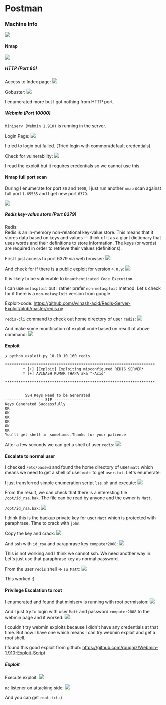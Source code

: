 # Postman

### Machine Info
![](screenshots/machine_info.png)

#### Nmap
![](screenshots/nmap.png)


##### HTTP (Port 80)

Access to Index page:
![](screenshots/index.png)

Gobuster:
![](screenshots/gobuster.png)

I enumerated more but I got nothing from HTTP port.


##### Webmin (Port 10000)

`Miniserv (Webmin 1.910)` is running in the server.

Login Page:
![](screenshots/login.png)

I tried to login but failed. (Tried login with common/default credentials).

Check for vulnerability:
![](screenshots/webmin_vuln.png)

I read the exploit but it requires credentials so we cannot use this.


#### Nmap full port scan
During I enumerate for port `80` and `1000`, I just run another `nmap` scan against full port `1-65535` and I get new port `6379`.

![](screenshots/nmap_full.png)



##### Redis key-value store (Port 6379)

Redis: </br>
Redis is an in-memory non-relational key-value store. This means that it stores data based on keys and values — think of it as a giant dictionary that uses words and their definitions to store information. The keys (or words) are required in order to retrieve their values (definitions).

First I just access to port 6379 via web browser:
![](screenshots/redis.png)

And check for if there is a public exploit for version `4.0.9`:
![](screenshots/redis_search.png)

It is likely to be vulnerable to `Unauthenticated Code Execution`.

I can use `metasploit` but I rather prefer `non-metasploit` method. Let's check for if there is a `non-metasploit` version from google.

Exploit-code: []() https://github.com/Avinash-acid/Redis-Server-Exploit/blob/master/redis.py

`redis-cli` command to check out home directory of user `redis`:
![](screenshots/get_dir.png)

And make some modification of exploit code based on result of above command:
![](screenshots/modification.png)

#### Exploit
```
❯ python exploit.py 10.10.10.160 redis
        *******************************************************************
        * [+] [Exploit] Exploiting misconfigured REDIS SERVER*
        * [+] AVINASH KUMAR THAPA aka "-Acid"                                
        *******************************************************************


         SSH Keys Need to be Generated
----------------- SIP -----------------
Keys Generated Successfully
OK
OK
OK
OK
OK
OK
You'll get shell in sometime..Thanks for your patience
```

After a few seconds we can get a shell of user `redis`:
![](screenshots/shell_redis.png)



#### Escalate to normal user
I checked `/etc/passwd` and found the home directory of user `matt` which means we need to get a shell of user `matt` to get `user.txt`. Let's enumerate.

I just transferred simple enumeration script `lse.sh` and execute:
![](screenshots/lse_sh.png)

From the result, we can check that there is a interesting file `/opt/id_rsa.bak`. The file can be read by anyone and the owner is `Matt`.

`/opt/id_rsa.bak`:
![](screenshots/matt_rsa.png)

I think this is the backup private key for user `Matt` which is protected with paraphrase. Time to crack with `john`.

Copy the key and crack:
![](screenshots/paraphrase.png)

And ssh with `id_rsa` and paraphrase key `computer2008`:
![](screenshots/matt_fail.png)


This is not working and I think we cannot ssh. We need another way in. Let's just use that paraphrase key as normal password.

From the user `redis` shell => `su Matt`:
![](screenshots/Matt.png)

This worked :)


#### Privilege Escalation to root

I enumerated and found that miniserv is running with root permission:
![](screenshots/ps.png)

And I just try to login with user `Matt` and password `computer2008` to the webmin page and it worked:
![](screenshots/webmin_login.png)

I couldn't try webmin exploits because I didn't have any credentials at that time. But now I have one which means I can try webmin exploit and get a root shell.

I found this good exploit from github: []()https://github.com/roughiz/Webmin-1.910-Exploit-Script

##### Exploit
Execute exploit:
![](screenshots/pe.png)

`nc` listener on attacking side:
![](screenshots/root_shell.png)

And you can get `root.txt` :)
